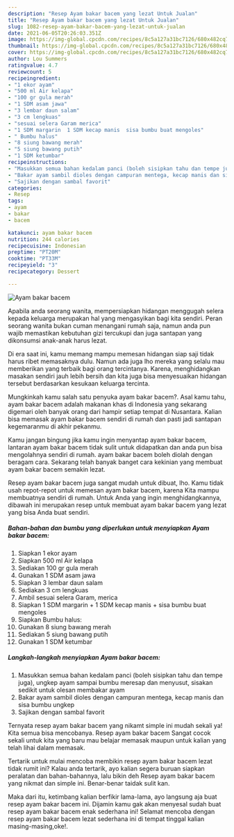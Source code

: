 ```yaml
---
description: "Resep Ayam bakar bacem yang lezat Untuk Jualan"
title: "Resep Ayam bakar bacem yang lezat Untuk Jualan"
slug: 1082-resep-ayam-bakar-bacem-yang-lezat-untuk-jualan
date: 2021-06-05T20:26:03.351Z
image: https://img-global.cpcdn.com/recipes/8c5a127a31bc7126/680x482cq70/ayam-bakar-bacem-foto-resep-utama.jpg
thumbnail: https://img-global.cpcdn.com/recipes/8c5a127a31bc7126/680x482cq70/ayam-bakar-bacem-foto-resep-utama.jpg
cover: https://img-global.cpcdn.com/recipes/8c5a127a31bc7126/680x482cq70/ayam-bakar-bacem-foto-resep-utama.jpg
author: Lou Summers
ratingvalue: 4.7
reviewcount: 5
recipeingredient:
- "1 ekor ayam"
- "500 ml Air kelapa"
- "100 gr gula merah"
- "1 SDM asam jawa"
- "3 lembar daun salam"
- "3 cm lengkuas"
- "sesuai selera Garam merica"
- "1 SDM margarin  1 SDM kecap manis  sisa bumbu buat mengoles"
- " Bumbu halus"
- "8 siung bawang merah"
- "5 siung bawang putih"
- "1 SDM ketumbar"
recipeinstructions:
- "Masukkan semua bahan kedalam panci (boleh sisipkan tahu dan tempe juga), ungkep ayam sampai bumbu meresap dan menyusut, sisakan sedikit untuk olesan membakar ayam"
- "Bakar ayam sambil dioles dengan campuran mentega, kecap manis dan sisa bumbu ungkep"
- "Sajikan dengan sambal favorit"
categories:
- Resep
tags:
- ayam
- bakar
- bacem

katakunci: ayam bakar bacem 
nutrition: 244 calories
recipecuisine: Indonesian
preptime: "PT20M"
cooktime: "PT33M"
recipeyield: "3"
recipecategory: Dessert

---
```



![Ayam bakar bacem](https://img-global.cpcdn.com/recipes/8c5a127a31bc7126/680x482cq70/ayam-bakar-bacem-foto-resep-utama.jpg)

Apabila anda seorang wanita, mempersiapkan hidangan menggugah selera kepada keluarga merupakan hal yang mengasyikan bagi kita sendiri. Peran seorang  wanita bukan cuman menangani rumah saja, namun anda pun wajib memastikan kebutuhan gizi tercukupi dan juga santapan yang dikonsumsi anak-anak harus lezat.

Di era  saat ini, kamu memang mampu memesan hidangan siap saji tidak harus ribet memasaknya dulu. Namun ada juga lho mereka yang selalu mau memberikan yang terbaik bagi orang tercintanya. Karena, menghidangkan masakan sendiri jauh lebih bersih dan kita juga bisa menyesuaikan hidangan tersebut berdasarkan kesukaan keluarga tercinta. 



Mungkinkah kamu salah satu penyuka ayam bakar bacem?. Asal kamu tahu, ayam bakar bacem adalah makanan khas di Indonesia yang sekarang digemari oleh banyak orang dari hampir setiap tempat di Nusantara. Kalian bisa memasak ayam bakar bacem sendiri di rumah dan pasti jadi santapan kegemaranmu di akhir pekanmu.

Kamu jangan bingung jika kamu ingin menyantap ayam bakar bacem, lantaran ayam bakar bacem tidak sulit untuk didapatkan dan anda pun bisa mengolahnya sendiri di rumah. ayam bakar bacem boleh diolah dengan beragam cara. Sekarang telah banyak banget cara kekinian yang membuat ayam bakar bacem semakin lezat.

Resep ayam bakar bacem juga sangat mudah untuk dibuat, lho. Kamu tidak usah repot-repot untuk memesan ayam bakar bacem, karena Kita mampu membuatnya sendiri di rumah. Untuk Anda yang ingin menghidangkannya, dibawah ini merupakan resep untuk membuat ayam bakar bacem yang lezat yang bisa Anda buat sendiri.

<!--inarticleads1-->

##### Bahan-bahan dan bumbu yang diperlukan untuk menyiapkan Ayam bakar bacem:

1. Siapkan 1 ekor ayam
1. Siapkan 500 ml Air kelapa
1. Sediakan 100 gr gula merah
1. Gunakan 1 SDM asam jawa
1. Siapkan 3 lembar daun salam
1. Sediakan 3 cm lengkuas
1. Ambil sesuai selera Garam, merica
1. Siapkan 1 SDM margarin + 1 SDM kecap manis + sisa bumbu buat mengoles
1. Siapkan  Bumbu halus:
1. Gunakan 8 siung bawang merah
1. Sediakan 5 siung bawang putih
1. Gunakan 1 SDM ketumbar




<!--inarticleads2-->

##### Langkah-langkah menyiapkan Ayam bakar bacem:

1. Masukkan semua bahan kedalam panci (boleh sisipkan tahu dan tempe juga), ungkep ayam sampai bumbu meresap dan menyusut, sisakan sedikit untuk olesan membakar ayam
1. Bakar ayam sambil dioles dengan campuran mentega, kecap manis dan sisa bumbu ungkep
1. Sajikan dengan sambal favorit




Ternyata resep ayam bakar bacem yang nikamt simple ini mudah sekali ya! Kita semua bisa mencobanya. Resep ayam bakar bacem Sangat cocok sekali untuk kita yang baru mau belajar memasak maupun untuk kalian yang telah lihai dalam memasak.

Tertarik untuk mulai mencoba membikin resep ayam bakar bacem lezat tidak rumit ini? Kalau anda tertarik, ayo kalian segera buruan siapkan peralatan dan bahan-bahannya, lalu bikin deh Resep ayam bakar bacem yang nikmat dan simple ini. Benar-benar taidak sulit kan. 

Maka dari itu, ketimbang kalian berfikir lama-lama, ayo langsung aja buat resep ayam bakar bacem ini. Dijamin kamu gak akan menyesal sudah buat resep ayam bakar bacem enak sederhana ini! Selamat mencoba dengan resep ayam bakar bacem lezat sederhana ini di tempat tinggal kalian masing-masing,oke!.

